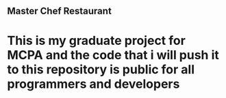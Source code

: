 ## Master Chef Restaurant

# This is my graduate project for MCPA and the code that i will push it to this repository is public for all programmers and developers


